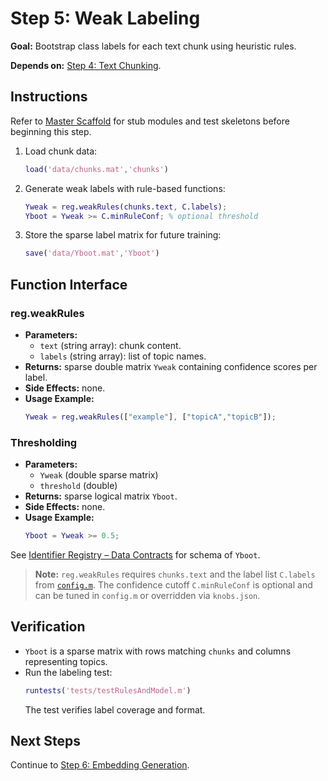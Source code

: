 # Step 5: Weak Labeling

**Goal:** Bootstrap class labels for each text chunk using heuristic rules.

**Depends on:** [Step 4: Text Chunking](step04_text_chunking.md).

## Instructions
Refer to [Master Scaffold](master_scaffold.md) for stub modules and test skeletons before beginning this step.

1. Load chunk data:
   ```matlab
   load('data/chunks.mat','chunks')
   ```
2. Generate weak labels with rule-based functions:
   ```matlab
   Yweak = reg.weakRules(chunks.text, C.labels);
   Yboot = Yweak >= C.minRuleConf; % optional threshold
   ```
3. Store the sparse label matrix for future training:
   ```matlab
   save('data/Yboot.mat','Yboot')
   ```

## Function Interface

### reg.weakRules
- **Parameters:**
  - `text` (string array): chunk content.
  - `labels` (string array): list of topic names.
- **Returns:** sparse double matrix `Yweak` containing confidence scores per label.
- **Side Effects:** none.
- **Usage Example:**
  ```matlab
  Yweak = reg.weakRules(["example"], ["topicA","topicB"]);
  ```

### Thresholding
- **Parameters:**
  - `Yweak` (double sparse matrix)
  - `threshold` (double)
- **Returns:** sparse logical matrix `Yboot`.
- **Side Effects:** none.
- **Usage Example:**
  ```matlab
  Yboot = Yweak >= 0.5;
  ```

See [Identifier Registry – Data Contracts](identifier_registry.md#data-contracts) for schema of `Yboot`.


> **Note:** `reg.weakRules` requires `chunks.text` and the label list `C.labels`
> from [`config.m`](../config.m). The confidence cutoff `C.minRuleConf` is
> optional and can be tuned in `config.m` or overridden via `knobs.json`.

## Verification
- `Yboot` is a sparse matrix with rows matching `chunks` and columns representing topics.
- Run the labeling test:
  ```matlab
  runtests('tests/testRulesAndModel.m')
  ```
  The test verifies label coverage and format.

## Next Steps
Continue to [Step 6: Embedding Generation](step06_embedding_generation.md).
